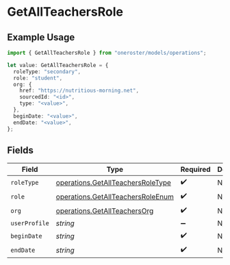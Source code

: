 # GetAllTeachersRole

## Example Usage

```typescript
import { GetAllTeachersRole } from "oneroster/models/operations";

let value: GetAllTeachersRole = {
  roleType: "secondary",
  role: "student",
  org: {
    href: "https://nutritious-morning.net",
    sourcedId: "<id>",
    type: "<value>",
  },
  beginDate: "<value>",
  endDate: "<value>",
};
```

## Fields

| Field                                                                                  | Type                                                                                   | Required                                                                               | Description                                                                            |
| -------------------------------------------------------------------------------------- | -------------------------------------------------------------------------------------- | -------------------------------------------------------------------------------------- | -------------------------------------------------------------------------------------- |
| `roleType`                                                                             | [operations.GetAllTeachersRoleType](../../models/operations/getallteachersroletype.md) | :heavy_check_mark:                                                                     | N/A                                                                                    |
| `role`                                                                                 | [operations.GetAllTeachersRoleEnum](../../models/operations/getallteachersroleenum.md) | :heavy_check_mark:                                                                     | N/A                                                                                    |
| `org`                                                                                  | [operations.GetAllTeachersOrg](../../models/operations/getallteachersorg.md)           | :heavy_check_mark:                                                                     | N/A                                                                                    |
| `userProfile`                                                                          | *string*                                                                               | :heavy_minus_sign:                                                                     | N/A                                                                                    |
| `beginDate`                                                                            | *string*                                                                               | :heavy_check_mark:                                                                     | N/A                                                                                    |
| `endDate`                                                                              | *string*                                                                               | :heavy_check_mark:                                                                     | N/A                                                                                    |
